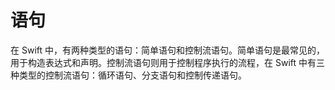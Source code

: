 # 语句

在 Swift 中，有两种类型的语句：简单语句和控制流语句。简单语句是最常见的，用于构造表达式和声明。控制流语句则用于控制程序执行的流程，在 Swift 中有三种类型的控制流语句：循环语句、分支语句和控制传递语句。